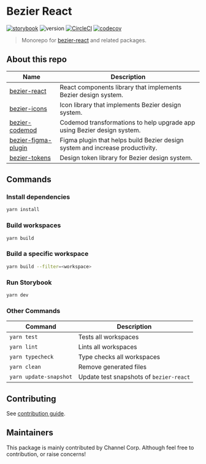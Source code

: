 # Bezier React

[![storybook](https://shields.io/badge/storybook-white?logo=storybook&style=flat)](https://main--62bead1508281287d3c94d25.chromatic.com) ![version](https://img.shields.io/github/package-json/v/channel-io/bezier-react?filename=packages%2Fbezier-react%2Fpackage.json) [![CircleCI](https://dl.circleci.com/status-badge/img/gh/channel-io/bezier-react/tree/main.svg?style=svg)](https://dl.circleci.com/status-badge/redirect/gh/channel-io/bezier-react/tree/main) [![codecov](https://codecov.io/gh/channel-io/bezier-react/branch/main/graph/badge.svg?token=bwCtdh41fD)](https://codecov.io/gh/channel-io/bezier-react)

> Monorepo for [bezier-react](packages/bezier-react) and related packages.

## About this repo

| Name | Description |
|---|---|
| [bezier-react](packages/bezier-react) | React components library that implements Bezier design system. |
| [bezier-icons](packages/bezier-icons) | Icon library that implements Bezier design system. |
| [bezier-codemod](packages/bezier-codemod) | Codemod transformations to help upgrade app using Bezier design system. |
| [bezier-figma-plugin](packages/bezier-figma-plugin) | Figma plugin that helps build Bezier design system and increase productivity. |
| [bezier-tokens](packages/bezier-tokens) | Design token library for Bezier design system. |

## Commands

### Install dependencies

```bash
yarn install
```

### Build workspaces

```bash
yarn build
```

### Build a specific workspace

```bash
yarn build --filter=<workspace>
```

### Run Storybook

```bash
yarn dev
```

### Other Commands

| Command | Description |
|---|---|
| `yarn test` | Tests all workspaces |
| `yarn lint` | Lints all workspaces |
| `yarn typecheck` | Type checks all workspaces |
| `yarn clean` | Remove generated files |
| `yarn update-snapshot` | Update test snapshots of `bezier-react` |

## Contributing

See [contribution guide](./.github/CONTRIBUTING.md).

## Maintainers

This package is mainly contributed by Channel Corp. Although feel free to contribution, or raise concerns!
